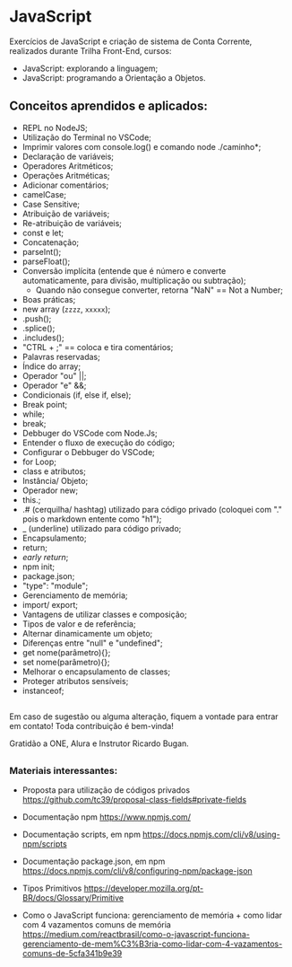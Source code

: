 # JavaScript

Exercícios de JavaScript e criação de sistema de Conta Corrente, realizados durante Trilha Front-End, cursos:
- JavaScript: explorando a linguagem;
- JavaScript: programando a Orientação a Objetos.

##

## Conceitos aprendidos e aplicados:

- REPL no NodeJS;
- Utilização do Terminal no VSCode;
- Imprimir valores com console.log() e comando node ./caminho*;
- Declaração de variáveis;
- Operadores Aritméticos;
- Operações Aritméticas;
- Adicionar comentários;
- camelCase;
- Case Sensitive;
- Atribuição de variáveis;
- Re-atribuição de variáveis;
- const e let;
- Concatenação;
- parseInt();
- parseFloat();
- Conversão implícita (entende que é número e converte automaticamente, para divisão, multiplicação ou subtração);
  - Quando não consegue converter, retorna "NaN" == Not a Number;
- Boas práticas;
- new array (`zzzz`, `xxxxx`);
- .push();
- .splice();
- .includes();
- "CTRL + ;" == coloca e tira comentários;
- Palavras reservadas;
- Índice do array;
- Operador "ou" ||;
- Operador "e" &&;
- Condicionais (if, else if, else);
- Break point;
- while;
- break;
- Debbuger do VSCode com Node.Js;
- Entender o fluxo de execução do código;
- Configurar o Debbuger do VSCode;
- for Loop;
- class e atributos;
- Instância/ Objeto;
- Operador new;
- this.;
- .# (cerquilha/ hashtag) utilizado para código privado (coloquei com "." pois o markdown entente como "h1");
- _ (underline) utilizado para código privado;
- Encapsulamento;
- return;
- *early return*;
- npm init;
- package.json;
- "type": "module";
- Gerenciamento de memória;
- import/ export;
- Vantagens de utilizar classes e composição;
- Tipos de valor e de referência;
- Alternar dinamicamente um objeto;
- Diferenças entre "null" e "undefined";
- get nome(parâmetro){};
- set nome(parâmetro){};
- Melhorar o encapsulamento de classes;
- Proteger atributos sensíveis;
- instanceof;


##

Em caso de sugestão ou alguma alteração, fiquem a vontade para entrar em contato! Toda contribuição é bem-vinda!

Gratidão a ONE, Alura e Instrutor Ricardo Bugan.

##

### Materiais interessantes:

- Proposta para utilização de códigos privados
https://github.com/tc39/proposal-class-fields#private-fields


- Documentação npm
https://www.npmjs.com/


- Documentação scripts, em npm
https://docs.npmjs.com/cli/v8/using-npm/scripts


- Documentação package.json, em npm
https://docs.npmjs.com/cli/v8/configuring-npm/package-json


- Tipos Primitivos
https://developer.mozilla.org/pt-BR/docs/Glossary/Primitive


- Como o JavaScript funciona: gerenciamento de memória + como lidar com 4 vazamentos comuns de memória
https://medium.com/reactbrasil/como-o-javascript-funciona-gerenciamento-de-mem%C3%B3ria-como-lidar-com-4-vazamentos-comuns-de-5cfa341b9e39

